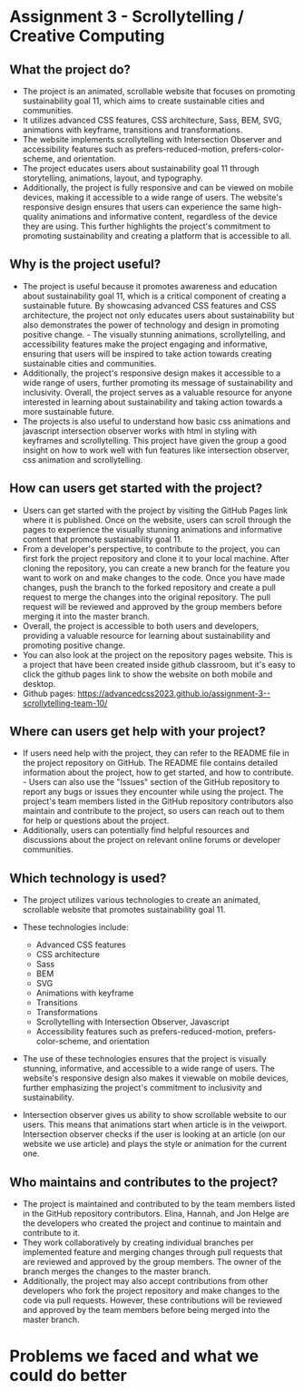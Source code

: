 # Assignment 3 - Scrollytelling / Creative Computing

## What the project do?

- The project is an animated, scrollable website that focuses on promoting sustainability goal 11, which aims to create sustainable cities and communities.
- It utilizes advanced CSS features, CSS architecture, Sass, BEM, SVG, animations with keyframe, transitions and transformations.
- The website implements scrollytelling with Intersection Observer and accessibility features such as prefers-reduced-motion, prefers-color-scheme, and orientation.
- The project educates users about sustainability goal 11 through storytelling, animations, layout, and typography.
- Additionally, the project is fully responsive and can be viewed on mobile devices, making it accessible to a wide range of users. The website's responsive design ensures that users can experience the same high-quality animations and informative content, regardless of the device they are using. This further highlights the project's commitment to promoting sustainability and creating a platform that is accessible to all.

## Why is the project useful?

- The project is useful because it promotes awareness and education about sustainability goal 11, which is a critical component of creating a sustainable future. By showcasing advanced CSS features and CSS architecture, the project not only educates users about sustainability but also demonstrates the power of technology and design in promoting positive change. - The visually stunning animations, scrollytelling, and accessibility features make the project engaging and informative, ensuring that users will be inspired to take action towards creating sustainable cities and communities.
- Additionally, the project's responsive design makes it accessible to a wide range of users, further promoting its message of sustainability and inclusivity. Overall, the project serves as a valuable resource for anyone interested in learning about sustainability and taking action towards a more sustainable future.
- The projects is also useful to understand how basic css animations and javascript intersection observer works with html in styling with keyframes and scrollytelling. This project have given the group a good insight on how to work well with fun features like intersection observer, css animation and scrollytelling.

## How can users get started with the project?

- Users can get started with the project by visiting the GitHub Pages link where it is published. Once on the website, users can scroll through the pages to experience the visually stunning animations and informative content that promote sustainability goal 11.
- From a developer's perspective, to contribute to the project, you can first fork the project repository and clone it to your local machine. After cloning the repository, you can create a new branch for the feature you want to work on and make changes to the code. Once you have made changes, push the branch to the forked repository and create a pull request to merge the changes into the original repository. The pull request will be reviewed and approved by the group members before merging it into the master branch.
- Overall, the project is accessible to both users and developers, providing a valuable resource for learning about sustainability and promoting positive change.
- You can also look at the project on the repository pages website. This is a project that have been created inside github classroom, but it's easy to click the github pages link to show the website on both mobile and desktop.
- Github pages: https://advancedcss2023.github.io/assignment-3--scrollytelling-team-10/

## Where can users get help with your project?

- If users need help with the project, they can refer to the README file in the project repository on GitHub. The README file contains detailed information about the project, how to get started, and how to contribute. - Users can also use the "Issues" section of the GitHub repository to report any bugs or issues they encounter while using the project. The project's team members listed in the GitHub repository contributors also maintain and contribute to the project, so users can reach out to them for help or questions about the project.
- Additionally, users can potentially find helpful resources and discussions about the project on relevant online forums or developer communities.

## Which technology is used?

- The project utilizes various technologies to create an animated, scrollable website that promotes sustainability goal 11.
- These technologies include:

  - Advanced CSS features
  - CSS architecture
  - Sass
  - BEM
  - SVG
  - Animations with keyframe
  - Transitions
  - Transformations
  - Scrollytelling with Intersection Observer, Javascript
  - Accessibility features such as prefers-reduced-motion, prefers-color-scheme, and orientation
- The use of these technologies ensures that the project is visually stunning, informative, and accessible to a wide range of users. The website's responsive design also makes it viewable on mobile devices, further emphasizing the project's commitment to inclusivity and sustainability.
- Intersection observer gives us ability to show scrollable website to our users. This means that animations start when article is in the veiwport. Intersection observer checks if the user is looking at an article (on our website we use article) and plays the style or animation for the current one.

## Who maintains and contributes to the project?

- The project is maintained and contributed to by the team members listed in the GitHub repository contributors. Elina, Hannah, and Jon Helge are the developers who created the project and continue to maintain and contribute to it.
- They work collaboratively by creating individual branches per implemented feature and merging changes through pull requests that are reviewed and approved by the group members. The owner of the branch merges the changes to the master branch.
- Additionally, the project may also accept contributions from other developers who fork the project repository and make changes to the code via pull requests. However, these contributions will be reviewed and approved by the team members before being merged into the master branch.

# Problems we faced and what we could do better
